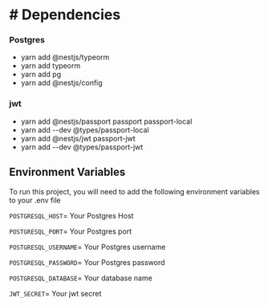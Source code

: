 # # Dependencies

### Postgres

- yarn add @nestjs/typeorm
- yarn add typeorm
- yarn add pg
- yarn add @nestjs/config

### jwt

- yarn add @nestjs/passport passport passport-local
- yarn add --dev @types/passport-local
- yarn add @nestjs/jwt passport-jwt
- yarn add --dev @types/passport-jwt

## Environment Variables

To run this project, you will need to add the following environment variables to your .env file

`POSTGRESQL_HOST`= Your Postgres Host

`POSTGRESQL_PORT`= Your Postgres port

`POSTGRESQL_USERNAME`= Your Postgres username

`POSTGRESQL_PASSWORD`= Your Postgres password

`POSTGRESQL_DATABASE`= Your database name

`JWT_SECRET`= Your jwt secret
